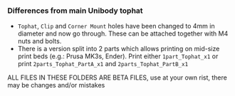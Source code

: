 ### Differences from main Unibody tophat

- `Tophat`, `Clip` and `Corner Mount` holes have been changed to 4mm in diameter and now go through. These can be attached together with M4 nuts and bolts.
- There is a version split into 2 parts which allows printing on mid-size print beds (e.g.: Prusa MK3s, Ender). Print either `1part_Tophat_x1` or print `2parts_Tophat_PartA_x1` and `2parts_Tophat_PartB_x1`


ALL FILES IN THESE FOLDERS ARE BETA FILES, use at your own rist, there may be changes and/or mistakes
